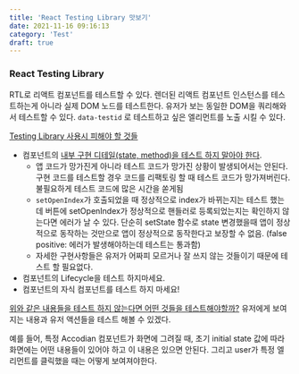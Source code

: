 ```yaml
---
title: 'React Testing Library 맛보기'
date: 2021-11-16 09:16:13
category: 'Test'
draft: true
---
```


### React Testing Library

RTL로 리액트 컴포넌트를 테스트할 수 있다. 렌더된 리액트 컴포넌트 인스턴스를 테스트하는게 아니라 실제 DOM 노드를 테스트한다. 유저가 보는 동일한 DOM을 쿼리해와서 테스트할 수 있다.
`data-testid` 로 테스트하고 싶은 엘리먼트를 노출 시킬 수 있다.

[Testing Library 사용시 피해야 할 것들](https://testing-library.com/docs/#what-you-should-avoid-with-testing-library)

- 컴포넌트의 [내부 구현 디테일(state, method)을 테스트 하지 말아야 한다](https://kentcdodds.com/blog/testing-implementation-details).
  - 앱 코드가 망가진게 아니라 테스트 코드가 망가진 상황이 발생되어서는 안된다. 구현 코드를 테스트할 경우 코드를 리팩토링 할 때 테스트 코드가 망가져버린다. 불필요하게 테스트 코드에 많은 시간을 쏟게됨
  - `setOpenIndex`가 호출되었을 때 정상적으로 index가 바뀌는지는 테스트 했는데 버튼에 setOpenIndex가 정상적으로 핸들러로 등록되었는지는 확인하지 않는다면 에러가 날 수 있다. 단순히 setState 함수로 state 변경했을때 앱이 정상적으로 동작하는 것만으로 앱이 정상적으로 동작한다고 보장할 수 없음. (false positive: 에러가 발생해야하는데 테스트는 통과함)
  - 자세한 구현사항들은 유저가 어짜피 모르거나 잘 쓰지 않는 것들이기 때문에 테스트 할 필요없다.
- 컴포넌트의 Lifecycle을 테스트 하지마세요.
- 컴포넌트의 자식 컴포넌트를 테스트 하지 마세요!

[위와 같은 내용들을 테스트 하지 않는다면 어떤 것들을 테스트해야할까?](https://kentcdodds.com/blog/testing-implementation-details#implementation-detail-freetesting)
유저에게 보여지는 내용과 유저 액션들을 테스트 해볼 수 있겠다.

예를 들어, 특정 Accodian 컴포넌트가 화면에 그려질 때, 초기 initial state 값에 따라 화면에는 어떤 내용들이 있어야 하고 이 내용은 있으면 안된다. 그리고 user가 특정 엘리먼트를 클릭했을 때는 어떻게 보여져야한다.
